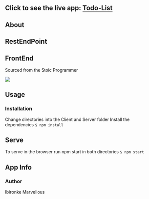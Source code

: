 ## Click to see the live app:  [Todo-List](https://marvel-pern-todo.herokuapp.com/)

## About 


## RestEndPoint




## FrontEnd 
Sourced from the Stoic Programmer 


<img src="url/relativePath">

## Usage
### Installation
Change directories into the Client and Server folder
Install the dependencies
``$ npm install``

## Serve
To serve in the browser  run npm start in both directories
``$ npm start``


## App Info

### Author
Ibironke Marvellous


